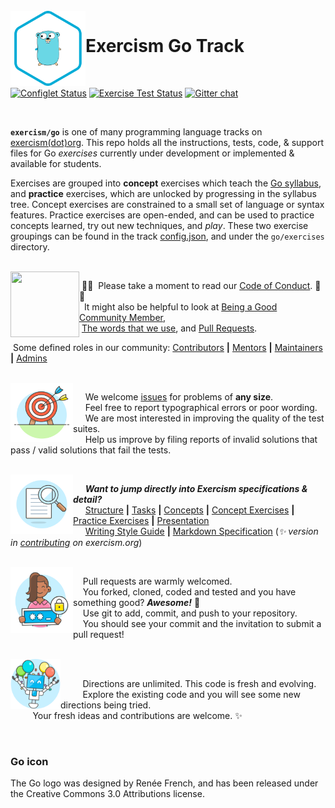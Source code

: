 <br>

<img align="left" width="120" height="120" src="https://github.com/exercism/website-icons/blob/main/tracks/go.svg">
<p vertical-align="middle"><h1>Exercism Go Track</h1></p>

<br>

[![Configlet Status](https://github.com/exercism/go/workflows/Configlet%20CI/badge.svg)](https://github.com/exercism/go/actions?query=workflow%3A%22Configlet+CI%22)
[![Exercise Test Status](https://github.com/exercism/go/workflows/Exercise%20tests/badge.svg)](https://github.com/exercism/go/actions?query=workflow%3A%22Exercise+tests%22)
[![Gitter chat](https://badges.gitter.im/exercism/go.svg)](https://gitter.im/exercism/go)

<br>

**`exercism/go`** is one of many programming language tracks on [exercism(dot)org][exercism-website].
This repo holds all the instructions, tests, code, & support files for Go *exercises* currently under development or implemented & available for students.

Exercises are grouped into **concept** exercises which teach the [Go syllabus][go-syllabus], and **practice** exercises, which are unlocked by progressing in the syllabus tree. Concept exercises are constrained to a small set of language or syntax features. Practice exercises are open-ended, and can be used to practice concepts learned, try out new techniques, and _play_.  These two exercise groupings can be found in the track [config.json][config-json], and under the `go/exercises` directory.

<br>

<img align="left" width="110" height="105" src="https://github.com/exercism/website-icons/blob/main/exercism/logo-big-bordered.png">

&nbsp;🌟🌟&nbsp; Please take a moment to read our [Code of Conduct][exercism-code-of-conduct].&nbsp;🌟🌟&nbsp;  
&nbsp;&nbsp;It might also be helpful to look at [Being a Good Community Member][being-a-good-community-member],  
&nbsp;[The words that we use][the-words-that-we-use], and [Pull Requests][prs].  

&nbsp;Some defined roles in our community:  [Contributors][exercism-contributors] **|** [Mentors][exercism-mentors] **|** [Maintainers][exercism-track-maintainers]  **|** [Admins][exercism-admins]


<br>
<img align="left" width="100" height="95" src="https://github.com/exercism/website-icons/blob/main/exercises/darts.svg">

&nbsp;&nbsp;&nbsp;&nbsp;&nbsp;We welcome [issues](https://github.com/exercism/go/issues) for problems of **any size**.  
&nbsp;&nbsp;&nbsp;&nbsp;&nbsp;Feel free to report typographical errors or poor wording.  
&nbsp;&nbsp;&nbsp;&nbsp;&nbsp;We are most interested in improving the quality of the test suites.  
&nbsp;&nbsp;&nbsp;&nbsp;&nbsp;Help us improve by filing reports of invalid solutions that pass / valid solutions that fail the tests.


<br>
<img align="left" width="100" height="95" src="https://github.com/exercism/website-icons/blob/main/exercises/word-search.svg">

&nbsp;&nbsp;&nbsp;&nbsp;&nbsp;_**Want to jump directly into Exercism specifications & detail?**_  
&nbsp;&nbsp;&nbsp;&nbsp;&nbsp;[Structure][exercism-track-structure] **|** [Tasks][exercism-tasks] **|** [Concepts][exercism-concepts] **|** [Concept Exercises][concept-exercises] **|** [Practice Exercises][practice-exercises] **|** [Presentation][exercise-presentation]  
&nbsp;&nbsp;&nbsp;&nbsp;&nbsp;[Writing Style Guide][exercism-writing-style] **|** [Markdown Specification][exercism-markdown-specification] (_✨ version in [contributing][website-contributing-section] on exercism.org_)


<br>
<img align="left" width="100" height="105" src="https://github.com/exercism/website-icons/blob/main/exercises/developer-privileges.svg">

&nbsp;&nbsp;&nbsp;&nbsp;Pull requests are warmly welcomed.  
&nbsp;&nbsp;&nbsp;&nbsp;You forked, cloned, coded and tested and you have something good? **_Awesome!_** 🎉  
&nbsp;&nbsp;&nbsp;&nbsp;Use git to add, commit, and push to your repository.  
&nbsp;&nbsp;&nbsp;&nbsp;You should see your commit and the invitation to submit a pull request!


<br>
&nbsp;<img align="left" width="80" height="80" src="https://github.com/exercism/website-icons/blob/main/exercises/party-robot.svg">

&nbsp;&nbsp;&nbsp;&nbsp;&nbsp;&nbsp;&nbsp;&nbsp;&nbsp;Directions are unlimited.
This code is fresh and evolving.  
&nbsp;&nbsp;&nbsp;&nbsp;&nbsp;&nbsp;&nbsp;&nbsp;&nbsp;Explore the existing code and you will see some new directions being tried.  
&nbsp;&nbsp;&nbsp;&nbsp;&nbsp;&nbsp;&nbsp;&nbsp;&nbsp;Your fresh ideas and contributions are welcome. :sparkles:

<br>

### Go icon

The Go logo was designed by Renée French, and has been released under the Creative Commons 3.0 Attributions license.

[exercism-website]: https://exercism.org/
[config-json]: https://github.com/exercism/go/blob/main/config.json
[go-syllabus]: https://exercism.org/tracks/go/concepts

[prs]: https://github.com/exercism/docs/blob/main/community/good-member/pull-requests.md
[being-a-good-community-member]: https://github.com/exercism/docs/tree/main/community/good-member
[exercism-contributors]: https://github.com/exercism/docs/blob/main/community/contributors.md
[exercism-code-of-conduct]: https://exercism.org/docs/using/legal/code-of-conduct
[exercism-admins]: https://github.com/exercism/docs/blob/main/community/administrators.md
[the-words-that-we-use]: https://github.com/exercism/docs/blob/main/community/good-member/words.md
[exercism-track-maintainers]: https://github.com/exercism/docs/blob/main/community/maintainers.md
[exercism-mentors]: https://github.com/exercism/docs/tree/main/mentoring

[practice-exercises]: https://github.com/exercism/docs/blob/main/building/tracks/practice-exercises.md
[exercism-concepts]: https://github.com/exercism/docs/blob/main/building/tracks/concepts.md
[exercism-markdown-specification]: https://github.com/exercism/docs/blob/main/building/markdown/markdown.md
[exercise-presentation]: https://github.com/exercism/docs/blob/main/building/tracks/presentation.md
[exercism-writing-style]: https://github.com/exercism/docs/blob/main/building/markdown/style-guide.md
[concept-exercises]: https://github.com/exercism/docs/blob/main/building/tracks/concept-exercises.md
[exercism-tasks]: https://exercism.org/docs/building/product/tasks
[website-contributing-section]: https://exercism.org/docs/building
[exercism-track-structure]: https://github.com/exercism/docs/tree/main/building/tracks
